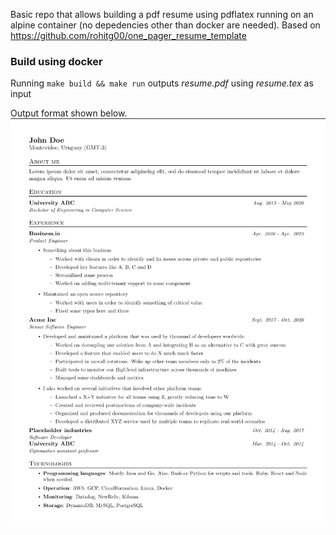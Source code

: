 Basic repo that allows building a pdf resume using pdflatex running on an alpine container (no depedencies other than docker are needed).
Based on https://github.com/rohitg00/one_pager_resume_template
### Build using docker
Running `make build && make run` outputs _resume.pdf_ using _resume.tex_ as input

Output format shown below.
![typeset sample file](img/sample.png)
